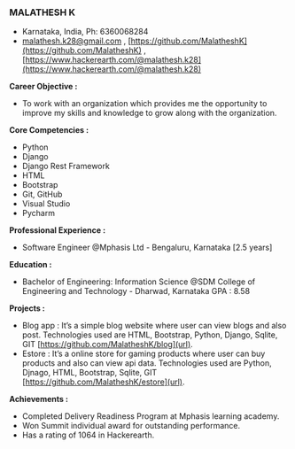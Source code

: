 
### MALATHESH K
- Karnataka, India, Ph: 6360068284
- [malathesh.k28@gmail.com](malathesh.k28@gmail.com) , [https://github.com/MalatheshK](https://github.com/MalatheshK) , [https://www.hackerearth.com/@malathesh.k28](https://www.hackerearth.com/@malathesh.k28)

**Career Objective :**
- To work with an organization which provides me the opportunity to improve my skills and knowledge to grow along with the organization.

**Core Competencies :**
- Python
- Django
- Django Rest Framework
- HTML
- Bootstrap
- Git, GitHub
- Visual Studio
- Pycharm

**Professional Experience :**
- Software Engineer @Mphasis Ltd - Bengaluru, Karnataka [2.5 years]

**Education :**
- Bachelor of Engineering: Information Science
@SDM College of Engineering and Technology - Dharwad, Karnataka
GPA : 8.58

**Projects :**
- Blog app : It’s a simple blog website where user can view blogs and also post.
Technologies used are HTML, Bootstrap, Python, Django, Sqlite, GIT
[https://github.com/MalatheshK/blog](url).
- Estore : It’s a online store for gaming products where user can buy products and also can view api data.
Technologies used are Python, Djnago, HTML, Bootstrap, Sqlite, GIT
[https://github.com/MalatheshK/estore](url).

**Achievements :**
- Completed Delivery Readiness Program at Mphasis learning academy.
- Won Summit individual award for outstanding performance.
- Has a rating of 1064 in Hackerearth.

